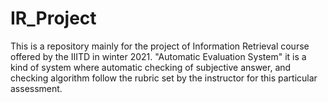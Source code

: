 # IR_Project
This is a repository mainly for the project of Information Retrieval course offered by the IIITD in winter 2021. "Automatic Evaluation System" it is a kind of system where automatic checking of subjective answer, and checking algorithm follow the rubric set by the instructor for this particular assessment. 
